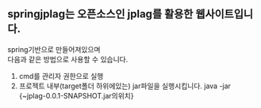 ## springjplag는 오픈소스인 jplag를 활용한 웹사이트입니다.
spring기반으로 만들어져있으며<br>
다음과 같은 방법으로 사용할 수 있습니다.<br>
1. cmd를 관리자 권한으로 실행
2. 프로젝트 내부(target폴더 하위에있는) jar파일을 실행시킵니다.
    java -jar {~jplag-0.0.1-SNAPSHOT.jar의위치}
